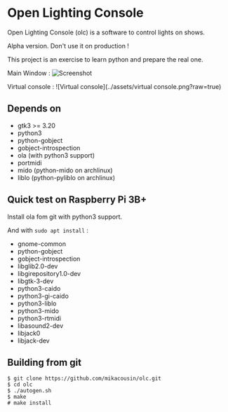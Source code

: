 
# Open Lighting Console

Open Lighting Console (olc) is a software to control lights on shows.

Alpha version. Don't use it on production !

This project is an exercise to learn python and prepare the real one.

Main Window :
![Screenshot](../assets/olc.png?raw=true)

Virtual console :
![Virtual console](../assets/virtual console.png?raw=true)

## Depends on
- gtk3 >= 3.20
- python3
- python-gobject
- gobject-introspection
- ola (with python3 support) 
- portmidi
- mido (python-mido on archlinux)
- liblo (python-pyliblo on archlinux)

## Quick test on Raspberry Pi 3B+
Install ola fom git with python3 support.

And with `sudo apt install` :
- gnome-common
- python-gobject
- gobject-introspection
- libglib2.0-dev
- libgirepository1.0-dev
- libgtk-3-dev
- python3-caido
- python3-gi-caido
- python3-liblo
- python3-mido
- python3-rtmidi
- libasound2-dev
- libjack0
- libjack-dev

## Building from git
```
$ git clone https://github.com/mikacousin/olc.git
$ cd olc
$ ./autogen.sh
$ make
# make install
```
